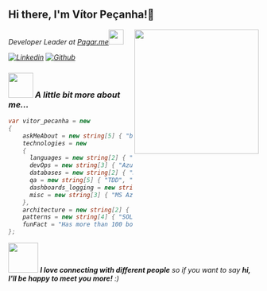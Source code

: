 <h2> Hi there, I'm Vítor Peçanha!👋</h2>
<img align='right' src="https://media3.giphy.com/media/iIqmM5tTjmpOB9mpbn/giphy.gif?cid=790b7611ccc66c07ff1a0f73cf4bd99b681fdb781c4df37d&rid=giphy.gif"  width="250">
<p><em>Developer Leader at <a href="https://pagar.me/">Pagar.me</a><img src="https://camo.githubusercontent.com/63371d36886ee658f5a97401f393e1ab1684b2fd3de674b8f5efc7d410b2a3d0/68747470733a2f2f6d656469612e67697068792e636f6d2f6d656469612f57556c706c634d704f43456d5447427442572f67697068792e676966" width="30">

[![Linkedin](https://img.shields.io/badge/-vitorpecanha-blue?style=flat-square&logo=Linkedin&logoColor=white&link=https://www.linkedin.com/in/vitorpecanha/)](https://www.linkedin.com/in/vitorpecanha/)
[![Github](https://img.shields.io/github/followers/vgpecanha?label=follow&style=social)](https://github.com/vgpecanha)


### <img src="https://media.giphy.com/media/VgCDAzcKvsR6OM0uWg/giphy.gif" width="50"> A little bit more about me...  

```C#
var vitor_pecanha = new
{
    askMeAbout = new string[5] { "backend developer", "tech", "IT management", "boardgamer", "travel" },
    technologies = new
    {
      languages = new string[2] { "C#", ".netFramework" },
      devOps = new string[3] { "AzureDevops", "CircleCI", "Docker" },
      databases = new string[2] { "MongoDB", "SqlServer" },
      qa = new string[5] { "TDD", "LoadTests", "StressTests", "Sonarqube", "JMeter" },
      dashboards_logging = new string[2] { "Kibana", "Splunk" },
      misc = new string[3] { "MS Azure", "RabbitMQ", "Redis", "Azure Service Bus", "Elastic Search" }
    },
    architecture = new string[2] { "Microservice", "CQRS", "Monolithic" },
    patterns = new string[4] { "SOLID", "OO", "Design Patterns", "DDD", "Event Sourcing" },
    funFact = "Has more than 100 boardgames :)"
};
```

<img src="https://media.giphy.com/media/LnQjpWaON8nhr21vNW/giphy.gif" width="60"> <em><b>I love connecting with different people</b> so if you want to say <b>hi, I'll be happy to meet you more!</b> :)</em>

